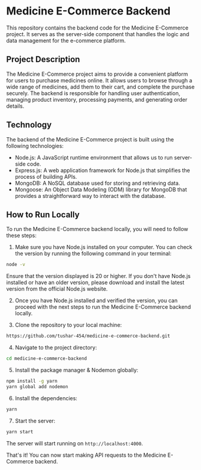 # Medicine E-Commerce Backend

This repository contains the backend code for the Medicine E-Commerce project. It serves as the server-side component that handles the logic and data management for the e-commerce platform.

## Project Description

The Medicine E-Commerce project aims to provide a convenient platform for users to purchase medicines online. It allows users to browse through a wide range of medicines, add them to their cart, and complete the purchase securely. The backend is responsible for handling user authentication, managing product inventory, processing payments, and generating order details.

## Technology

The backend of the Medicine E-Commerce project is built using the following technologies:

- Node.js: A JavaScript runtime environment that allows us to run server-side code.
- Express.js: A web application framework for Node.js that simplifies the process of building APIs.
- MongoDB: A NoSQL database used for storing and retrieving data.
- Mongoose: An Object Data Modeling (ODM) library for MongoDB that provides a straightforward way to interact with the database.

## How to Run Locally

To run the Medicine E-Commerce backend locally, you will need to follow these steps:

1. Make sure you have Node.js installed on your computer. You can check the version by running the following command in your terminal:

```bash
node -v
```

Ensure that the version displayed is 20 or higher. If you don't have Node.js installed or have an older version, please download and install the latest version from the official Node.js website.

2. Once you have Node.js installed and verified the version, you can proceed with the next steps to run the Medicine E-Commerce backend locally.

3. Clone the repository to your local machine:

```bash
https://github.com/tushar-454/medicine-e-commerce-backend.git
```

4. Navigate to the project directory:

```bash
cd medicine-e-commerce-backend
```

5. Install the package manager & Nodemon globally:

```bash
npm install -g yarn
yarn global add nodemon
```

6. Install the dependencies:

```bash
yarn
```

7. Start the server:

```bash
yarn start
```

The server will start running on `http://localhost:4000`.

That's it! You can now start making API requests to the Medicine E-Commerce backend.
